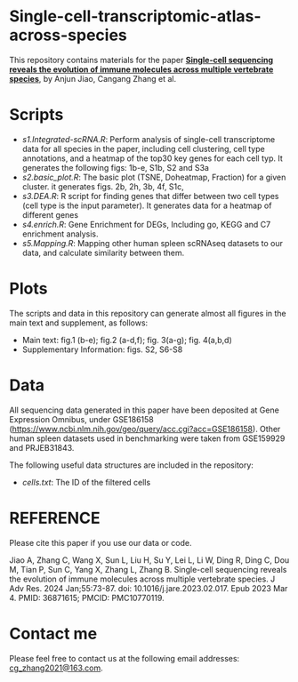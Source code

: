 # Single-cell-transcriptomic-atlas-across-species
This repository contains materials for the paper [**Single-cell sequencing reveals the evolution of immune molecules across multiple vertebrate species**](), by Anjun Jiao, Cangang Zhang et al.

# Scripts

- *s1.Integrated-scRNA.R*: Perform analysis of single-cell transcriptome data for all species in the paper, including cell clustering, cell type annotations, and a heatmap of the top30 key genes for each cell typ.  It generates the following figs: 1b-e, S1b, S2 and S3a
- *s2.basic_plot.R*: The basic plot (TSNE, Doheatmap, Fraction) for a given cluster. it generates figs. 2b, 2h, 3b, 4f, S1c,  
- *s3.DEA.R*:  R script for finding genes that differ between two cell types (cell type is the input parameter). It generates data for a heatmap of different genes
- *s4.enrich.R*: Gene Enrichment for DEGs, Including go, KEGG and C7 enrichment analysis. 
- *s5.Mapping.R*: Mapping other human spleen scRNAseq datasets to our data, and calculate similarity between them.


# Plots

The scripts and data in this repository can generate almost all figures in the main text and supplement, as follows:

- Main text: fig.1 (b-e); fig.2 (a-d,f); fig. 3(a-g); fig. 4(a,b,d)
- Supplementary Information: figs. S2, S6-S8

# Data
All sequencing data generated in this paper have been deposited at Gene Expression Omnibus, under GSE186158 (https://www.ncbi.nlm.nih.gov/geo/query/acc.cgi?acc=GSE186158). Other human spleen datasets used in benchmarking were taken from GSE159929 and PRJEB31843.

The following useful data structures are included in the repository:

- *cells.txt*: The ID of the filtered cells

# REFERENCE 
Please cite this paper if you use our data or code.

Jiao A, Zhang C, Wang X, Sun L, Liu H, Su Y, Lei L, Li W, Ding R, Ding C, Dou M, Tian P, Sun C, Yang X, Zhang L, Zhang B. Single-cell sequencing reveals the evolution of immune molecules across multiple vertebrate species. J Adv Res. 2024 Jan;55:73-87. doi: 10.1016/j.jare.2023.02.017. Epub 2023 Mar 4. PMID: 36871615; PMCID: PMC10770119.

# Contact me
Please feel free to contact us at the following email addresses: cg_zhang2021@163.com.
